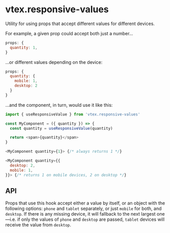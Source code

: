 # vtex.responsive-values

Utility for using props that accept different values for different devices.

For example, a given prop could accept both just a number...

```js
props: {
  quantity: 1,
}
```

...or different values depending on the device:

```js
props: {
  quantity: {
    mobile: 1,
    desktop: 2
  }
}
```

...and the component, in turn, would use it like this:

```js
import { useResponsiveValue } from 'vtex.responsive-values'

const MyComponent = ({ quantity }) => {
  const quantity = useResponsiveValue(quantity)

  return <span>{quantity}</span>
}

<MyComponent quantity={1}> {/* always returns 1 */}

<MyComponent quantity={{
  desktop: 2,
  mobile: 1,
}}> {/* returns 1 on mobile devices, 2 on desktop */}
```

## API

Props that use this hook accept either a value by itself, or an object with the following options: `phone` and `tablet` separately, or just `mobile` for both, and `desktop`. If there is any missing device, it will fallback to the next largest one—i.e. if only the values of `phone` and `desktop` are passed, `tablet` devices will receive the value from `desktop`.
